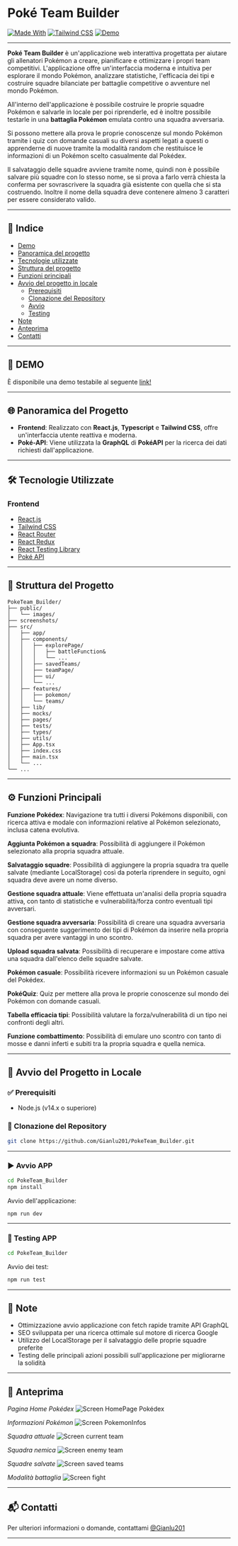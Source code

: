 # Poké Team Builder

[![Made With](https://img.shields.io/badge/Made%20with-React-blue)](https://react.dev/)
[![Tailwind CSS](https://img.shields.io/badge/Styled%20with-Tailwind%20CSS-38B2AC)](https://tailwindcss.com/)
[![Demo](https://img.shields.io/badge/Demo-Click_Me-ff0000)](https://poke-team-builder-eight.vercel.app/)

---

**Poké Team Builder** è un'applicazione web interattiva progettata per aiutare gli allenatori Pokémon a creare, pianificare e ottimizzare i propri team competitivi. L'applicazione offre un'interfaccia moderna e intuitiva per esplorare il mondo Pokémon, analizzare statistiche, l'efficacia dei tipi e costruire squadre bilanciate per battaglie competitive o avventure nel mondo Pokémon.

All'interno dell'applicazione è possibile costruire le proprie squadre Pokémon e salvarle in locale per poi riprenderle, ed è inoltre possibile testarle in una **battaglia Pokémon** emulata contro una squadra avversaria.

Si possono mettere alla prova le proprie conoscenze sul mondo Pokémon tramite i quiz con domande casuali su diversi aspetti legati a questi o apprenderne di nuove tramite la modalità random che restituisce le informazioni di un Pokémon scelto casualmente dal Pokédex.

Il salvataggio delle squadre avviene tramite nome, quindi non è possibile salvare più squadre con lo stesso nome, se si prova a farlo verrà chiesta la conferma per sovrascrivere la squadra già esistente con quella che si sta costruendo. Inoltre il nome della squadra deve contenere almeno 3 caratteri per essere considerato valido.

---

## 🧭 Indice

- [Demo](#-demo)
- [Panoramica del progetto](#-panoramica-del-progetto)
- [Tecnologie utilizzate](#%EF%B8%8F-tecnologie-utilizzate)
- [Struttura del progetto](#-struttura-del-progetto)
- [Funzioni principali](#%EF%B8%8F-funzioni-principali)
- [Avvio del progetto in locale](#-avvio-del-progetto-in-locale)
  - [Prerequisiti](#-prerequisiti)
  - [Clonazione del Repository](#-clonazione-del-repository)
  - [Avvio](#%EF%B8%8F-avvio-app)
  - [Testing](#-testing-app)
- [Note](#-note)
- [Anteprima](#-anteprima)
- [Contatti](#-contatti)

---

## 👀 DEMO

È disponibile una demo testabile al seguente [link!](https://poke-team-builder-eight.vercel.app/)

---

## 🌐 Panoramica del Progetto

- **Frontend**: Realizzato con **React.js**, **Typescript** e **Tailwind CSS**, offre un'interfaccia utente reattiva e moderna.
- **Poké-API**: Viene utilizzata la **GraphQL** di **PokéAPI** per la ricerca dei dati richiesti dall'applicazione.

---

## 🛠️ Tecnologie Utilizzate

### Frontend

- [React.js](https://reactjs.org/)
- [Tailwind CSS](https://tailwindcss.com/)
- [React Router](https://reactrouter.com/)
- [React Redux](https://react-redux.js.org/)
- [React Testing Library](https://testing-library.com/docs/react-testing-library/intro/)
- [Poké API](https://pokeapi.co/docs/graphql)

---

## 📂 Struttura del Progetto

```
PokeTeam_Builder/
├── public/
│   └── images/
├── screenshots/
├── src/
│   ├── app/
│   ├── components/
│   │   ├── explorePage/
│   │   │   ├── battleFunction&
│   │   │   └── ...
│   │   ├── savedTeams/
│   │   ├── teamPage/
│   │   ├── ui/
│   │   └── ...
│   ├── features/
│   │   ├── pokemon/
│   │   └── teams/
│   ├── lib/
│   ├── mocks/
│   ├── pages/
│   ├── tests/
│   ├── types/
│   ├── utils/
│   ├── App.tsx
│   ├── index.css
│   ├── main.tsx
│   └── ...
└── ...
```

---

## ⚙️ Funzioni Principali

**Funzione Pokédex**: Navigazione tra tutti i diversi Pokémons disponibili, con ricerca attiva e modale con informazioni relative al Pokémon selezionato, inclusa catena evolutiva.

**Aggiunta Pokémon a squadra**: Possibilità di aggiungere il Pokémon selezionato alla propria squadra attuale.

**Salvataggio squadre**: Possibilità di aggiungere la propria squadra tra quelle salvate (mediante LocalStorage) così da poterla riprendere in seguito, ogni squadra deve avere un nome diverso.

**Gestione squadra attuale**: Viene effettuata un'analisi della propria squadra attiva, con tanto di statistiche e vulnerabilità/forza contro eventuali tipi avversari.

**Gestione squadra avversaria**: Possibilità di creare una squadra avversaria con conseguente suggerimento dei tipi di Pokémon da inserire nella propria squadra per avere vantaggi in uno scontro.

**Upload squadra salvata**: Possibilità di recuperare e impostare come attiva una squadra dall'elenco delle squadre salvate.

**Pokémon casuale**: Possibilità ricevere informazioni su un Pokémon casuale del Pokédex.

**PokéQuiz**: Quiz per mettere alla prova le proprie conoscenze sul mondo dei Pokémon con domande casuali.

**Tabella efficacia tipi**: Possibilità valutare la forza/vulnerabilità di un tipo nei confronti degli altri.

**Funzione combattimento**: Possibilità di emulare uno scontro con tanto di mosse e danni inferti e subiti tra la propria squadra e quella nemica.

---

## 🚀 Avvio del Progetto in Locale

### ✅ Prerequisiti

- Node.js (v14.x o superiore)

### 🔄 Clonazione del Repository

```bash
git clone https://github.com/Gianlu201/PokeTeam_Builder.git
```

---

### ▶️ Avvio APP

```bash
cd PokeTeam_Builder
npm install
```

Avvio dell'applicazione:

```bash
npm run dev
```

---

### 🧪 Testing APP

```bash
cd PokeTeam_Builder
```

Avvio dei test:

```bash
npm run test
```

---

## 💯 Note

- Ottimizzazione avvio applicazione con fetch rapide tramite API GraphQL
- SEO sviluppata per una ricerca ottimale sul motore di ricerca Google
- Utilizzo del LocalStorage per il salvataggio delle proprie squadre preferite
- Testing delle principali azioni possibili sull'applicazione per migliorarne la solidità

---

## 📸 Anteprima

_Pagina Home Pokédex_
![Screen HomePage Pokédex](screenshots/pokedexHome.jpg)

_Informazioni Pokémon_
![Screen PokemonInfos](screenshots/pokeInfos.jpg)

_Squadra attuale_
![Screen current team](screenshots/currentTeam.jpg)

_Squadra nemica_
![Screen enemy team](screenshots/enemyTeam.jpg)

_Squadre salvate_
![Screen saved teams](screenshots/savedTeams.jpg)

_Modalità battaglia_
![Screen fight](screenshots/fightMode.jpg)

---

## 📬 Contatti

Per ulteriori informazioni o domande, contattami [@Gianlu201](https://github.com/Gianlu201)

---
